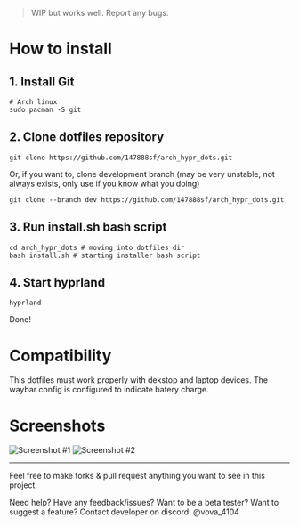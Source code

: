 > WIP but works well. Report any bugs.

# How to install

## 1. Install Git
```
# Arch linux
sudo pacman -S git
```

## 2. Сlone dotfiles repository
```
git clone https://github.com/147888sf/arch_hypr_dots.git
```

Or, if you want to, clone development branch (may be very unstable, not always exists, only use if you know what you doing)
```
git clone --branch dev https://github.com/147888sf/arch_hypr_dots.git
```

## 3. Run install.sh bash script
```
cd arch_hypr_dots # moving into dotfiles dir
bash install.sh # starting installer bash script
```

## 4. Start hyprland
```
hyprland
```

Done!

# Compatibility
This dotfiles must work properly with dekstop and laptop devices. The waybar config is configured to indicate batery charge.



# Screenshots
![Screenshot #1](https://i.imgur.com/Ra2nIzd.jpeg)
![Screenshot #2](https://i.imgur.com/UcyQ1Lw.jpeg)
<hr>

Feel free to make forks & pull request anything you want to see in this project.

Need help? Have any feedback/issues? Want to be a beta tester? Want to suggest a feature? Contact developer on discord: @vova_4104
